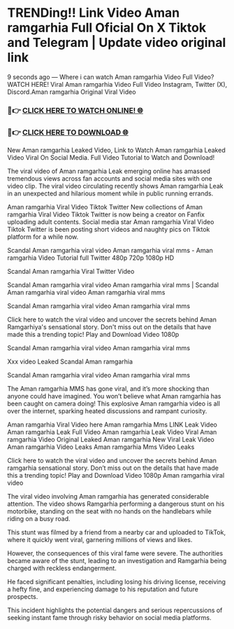 # TRENDing!! Link Video Aman ramgarhia Full Oficial On X Tiktok and Telegram | Update video original link

9 seconds ago — Where i can watch Aman ramgarhia Video Full Video? WATCH HERE! Viral Aman ramgarhia Video Full Video Instagram, Twitter (X), Discord.Aman ramgarhia Original Viral Video

### 🔴👉 [CLICK HERE TO WATCH ONLINE! 🌐](https://nioki.today/viral-leaked-video-watch-free-online/)

### 🔴👉 [CLICK HERE TO DOWNLOAD 🌐](https://nioki.today/viral-leaked-video-watch-free-online/)

New Aman ramgarhia Leaked Video, Link to Watch Aman ramgarhia Leaked Video Viral On Social Media. Full Video Tutorial to Watch and Download!

The viral video of Aman ramgarhia Leak emerging online has amassed tremendous views across fan accounts and social media sites with one video clip. The viral video circulating recently shows Aman ramgarhia Leak in an unexpected and hilarious moment while in public running errands.

Aman ramgarhia Viral Video Tiktok Twitter New collections of Aman ramgarhia Viral Video Tiktok Twitter is now being a creator on Fanfix uploading adult contents. Social media star Aman ramgarhia Viral Video Tiktok Twitter is been posting short videos and naughty pics on Tiktok platform for a while now.

Scandal Aman ramgarhia viral video Aman ramgarhia viral mms - Aman ramgarhia Video Tutorial full Twitter 480p 720p 1080p HD

Scandal Aman ramgarhia Viral Twitter Video

Scandal Aman ramgarhia viral video Aman ramgarhia viral mms | Scandal Aman ramgarhia viral video Aman ramgarhia viral mms

Scandal Aman ramgarhia viral video Aman ramgarhia viral mms

Click here to watch the viral video and uncover the secrets behind Aman Ramgarhiya's sensational story. Don't miss out on the details that have made this a trending topic! Play and Download Video 1080p

Scandal Aman ramgarhia viral video Aman ramgarhia viral mms

Xxx video Leaked Scandal Aman ramgarhia

Scandal Aman ramgarhia viral video Aman ramgarhia viral mms

The Aman ramgarhia MMS has gone viral, and it’s more shocking than anyone could have imagined. You won’t believe what Aman ramgarhia has been caught on camera doing! This explosive Aman ramgarhia video is all over the internet, sparking heated discussions and rampant curiosity.

Aman ramgarhia Viral Video here Aman ramgarhia Mms LINK Leak Video Aman ramgarhia Leak Full Video Aman ramgarhia Leak Video Viral Aman ramgarhia Video Original Leaked Aman ramgarhia New Viral Leak Video Aman ramgarhia Video Leaks Aman ramgarhia Mms Video Leaks

Click here to watch the viral video and uncover the secrets behind Aman ramgarhia sensational story. Don’t miss out on the details that have made this a trending topic! Play and Download Video 1080p Aman ramgarhia viral video

The viral video involving Aman ramgarhia has generated considerable attention. The video shows Ramgarhia performing a dangerous stunt on his motorbike, standing on the seat with no hands on the handlebars while riding on a busy road.

This stunt was filmed by a friend from a nearby car and uploaded to TikTok, where it quickly went viral, garnering millions of views and likes.

However, the consequences of this viral fame were severe. The authorities became aware of the stunt, leading to an investigation and Ramgarhia being charged with reckless endangerment.

He faced significant penalties, including losing his driving license, receiving a hefty fine, and experiencing damage to his reputation and future prospects.

This incident highlights the potential dangers and serious repercussions of seeking instant fame through risky behavior on social media platforms.
